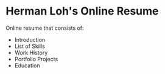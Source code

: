 # Herman Loh's Online Resume

Online resume that consists of:

- Introduction
- List of Skills
- Work History
- Portfolio Projects
- Education
